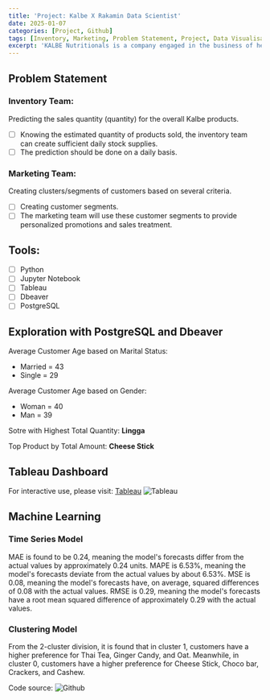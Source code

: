 ```yaml
---
title: 'Project: Kalbe X Rakamin Data Scientist'
date: 2025-01-07
categories: [Project, Github]
tags: [Inventory, Marketing, Problem Statement, Project, Data Visualisation, Machine Learning]
excerpt: 'KALBE Nutritionals is a company engaged in the business of health food and beverages, with a mission to provide the best nutrition solutions for a better life. KALBE Nutritionals offers a range of nutritional products for every stage of life, starting from pregnancy preparation, through pregnancy, nutrition for babies, children, adults, and even the elderly.'
---
```

## Problem Statement
### Inventory Team: 
Predicting the sales quantity (quantity) for the overall Kalbe products.
- [ ] Knowing the estimated quantity of products sold, the inventory team can create sufficient daily stock supplies.
- [ ] The prediction should be done on a daily basis.
### Marketing Team: 
Creating clusters/segments of customers based on several criteria.
- [ ] Creating customer segments.
- [ ] The marketing team will use these customer segments to provide personalized promotions and sales treatment.

## Tools:
- [ ] Python
- [ ] Jupyter Notebook
- [ ] Tableau
- [ ] Dbeaver
- [ ] PostgreSQL

## Exploration with PostgreSQL and Dbeaver
Average Customer Age based on Marital Status:
- Married = 43
- Single = 29

Average Customer Age based on Gender:
- Woman = 40
- Man = 39

Sotre with Highest Total Quantity: **Lingga**

Top Product by Total Amount: **Cheese Stick**

## Tableau Dashboard
For interactive use, please visit: [Tableau](https://public.tableau.com/views/Kalbe_FinalTask/Kalbe_Dashboard?:language=en-GB&:display_count=n&:origin=viz_share_link)
![Tableau](assets/gif/kalbe.gif)

## Machine Learning
### Time Series Model
MAE is found to be 0.24, meaning the model's forecasts differ from the actual values by approximately 0.24 units. MAPE is 6.53%, meaning the model's forecasts deviate from the actual values by about 6.53%. MSE is 0.08, meaning the model's forecasts have, on average, squared differences of 0.08 with the actual values. RMSE is 0.29, meaning the model's forecasts have a root mean squared difference of approximately 0.29 with the actual values.

### Clustering Model
From the 2-cluster division, it is found that in cluster 1, customers have a higher preference for Thai Tea, Ginger Candy, and Oat. Meanwhile, in cluster 0, customers have a higher preference for Cheese Stick, Choco bar, Crackers, and Cashew.


Code source: 
![Github](https://github.com/1nnocentia/Kalbe_Nutritional)